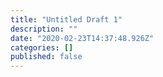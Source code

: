 ```yaml
---
title: "Untitled Draft 1"
description: ""
date: "2020-02-23T14:37:48.926Z"
categories: []
published: false
---
```



